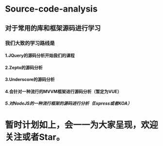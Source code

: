 # Source-code-analysis
## 对于常用的库和框架源码进行学习
### 我们大致的学习路线是
#### 1.JQuery的源码分析开始我们的课程
#### 2.Zepto的源码分析
#### 3.Underscore的源码分析
#### 4.会针对一种流行的MVVM框架进行源码分析（暂定为VUE）
##### 5.对NodeJS的一种流行框架的源码进行分析（Express或者KOA）
# 暂时计划如上，会一一为大家呈现，欢迎关注或者Star。

